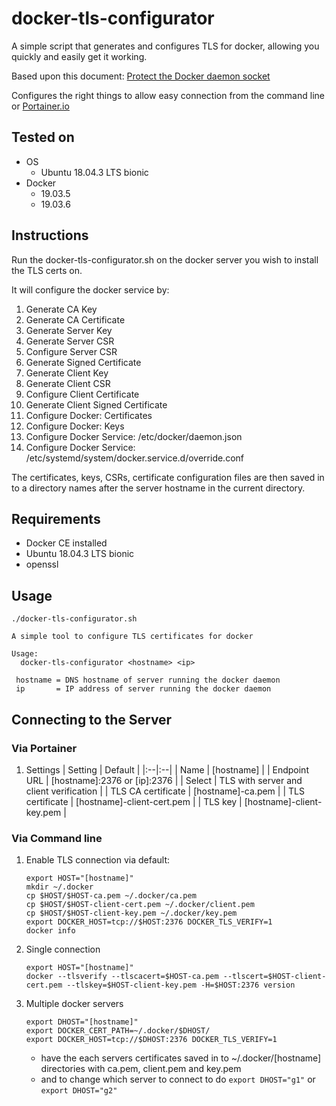 # docker-tls-configurator

A simple script that generates and configures TLS for docker, allowing you quickly and easily get it working.

Based upon this document: [Protect the Docker daemon socket](https://docs.docker.com/engine/security/https/)

Configures the right things to allow easy connection from the command line or [Portainer.io](https://www.portainer.io/)

## Tested on

- OS
  - Ubuntu 18.04.3 LTS bionic
- Docker
  - 19.03.5
  - 19.03.6

## Instructions

Run the docker-tls-configurator.sh on the docker server you wish to install the TLS certs on.

It will configure the docker service by:
1. Generate CA Key
1. Generate CA Certificate
1. Generate Server Key
1. Generate Server CSR
1. Configure Server CSR
1. Generate Signed Certificate
1. Generate Client Key
1. Generate Client CSR
1. Configure Client Certificate
1. Generate Client Signed Certificate
1. Configure Docker: Certificates
1. Configure Docker: Keys
1. Configure Docker Service: /etc/docker/daemon.json
1. Configure Docker Service: /etc/systemd/system/docker.service.d/override.conf

The certificates, keys, CSRs, certificate configuration files are then saved in to a directory names after the server hostname in the current directory.

## Requirements

- Docker CE installed
- Ubuntu 18.04.3 LTS bionic
- openssl

## Usage

```
./docker-tls-configurator.sh

A simple tool to configure TLS certificates for docker

Usage:
  docker-tls-configurator <hostname> <ip>

 hostname = DNS hostname of server running the docker daemon
 ip       = IP address of server running the docker daemon
```

## Connecting to the Server

### Via Portainer

1. Settings
   | Setting | Default |
   |:--|:--|
   | Name | [hostname] |
   | Endpoint URL | [hostname]:2376 or [ip]:2376 |
   | Select | TLS with server and client verification |
   | TLS CA certificate | [hostname]-ca.pem |
   | TLS certificate | [hostname]-client-cert.pem |
   | TLS key | [hostname]-client-key.pem |

### Via Command line

1. Enable TLS connection via default:
   ```
   export HOST="[hostname]"
   mkdir ~/.docker
   cp $HOST/$HOST-ca.pem ~/.docker/ca.pem
   cp $HOST/$HOST-client-cert.pem ~/.docker/client.pem
   cp $HOST/$HOST-client-key.pem ~/.docker/key.pem
   export DOCKER_HOST=tcp://$HOST:2376 DOCKER_TLS_VERIFY=1
   docker info
	 ```
1. Single connection
   ```
   export HOST="[hostname]"
   docker --tlsverify --tlscacert=$HOST-ca.pem --tlscert=$HOST-client-cert.pem --tlskey=$HOST-client-key.pem -H=$HOST:2376 version
   ```
1. Multiple docker servers
   ```
   export DHOST="[hostname]"
   export DOCKER_CERT_PATH=~/.docker/$DHOST/
   export DOCKER_HOST=tcp://$DHOST:2376 DOCKER_TLS_VERIFY=1
   ```
	 - have the each servers certificates saved in to ~/.docker/[hostname] directories with ca.pem, client.pem and key.pem
	 - and to change which server to connect to do `export DHOST="g1"` or `export DHOST="g2"`
